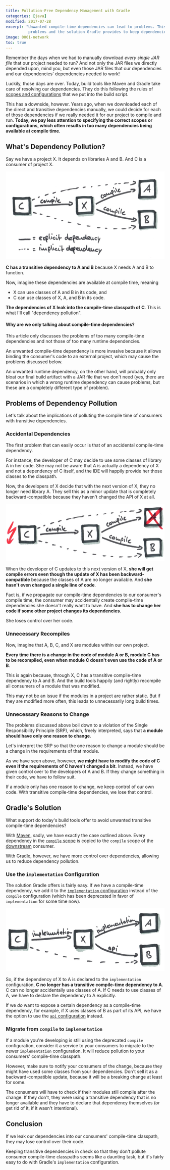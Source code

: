 ```yaml
---
title: Pollution-Free Dependency Management with Gradle
categories: [java]
modified: 2017-07-28
excerpt: "Unwanted compile-time dependencies can lead to problems. This article discusses these
          problems and the solution Gradle provides to keep dependencies clean."
image: 0001-network
toc: true
---
```


Remember the days when we had to manually download *every single JAR file* that our project needed to run?
And not only the JAR files we directly depended upon, mind you, but even those JAR files that our 
dependencies and our dependencies' dependencies needed to work!

Luckily, those days are over. Today, build tools like Maven and Gradle take care of resolving
our dependencies. They do this following the rules of [scopes and configurations](/maven-scopes-gradle-configurations/)
that we put into the build script.

This has a downside, however. Years ago, when we downloaded each of the direct and transitive
dependencies manually, we could decide for each of those dependencies if we really needed it for
our project to compile and run. **Today, we pay less attention to specifying the correct scopes or configurations, which often 
results in too many dependencies being available at compile time.**

## What's Dependency Pollution?

Say we have a project X. It depends on libraries A and B. And C is a consumer of project X. 

![Transitive dependencies are implicit dependencies.](/assets/img/posts/gradle-dependency-pollution/implicit-dependency.jpg)

**C has a transitive dependency to A and B** because X needs A and B to function.

Now, imagine these dependencies are available at compile time, meaning
 
* X can use classes of A and B in its code, and
* C can use classes of X, A, and B in its code.

**The dependencies of X leak into the compile-time classpath of C**. This is what I'll call "dependency pollution".

<div class="notice success">
  <h4>Why are we only talking about compile-time dependencies?</h4>
  <p>
    This article only discusses the problems of too many compile-time dependencies and not those of 
    too many runtime dependencies. 
  </p>
  <p>  
    An unwanted compile-time
    dependency is more invasive because it allows binding the consumer's code to an external project, which may
    cause the problems discussed below.    
  </p>
  <p>
    An unwanted runtime dependency, on the other hand, will probably only bloat our final build artifact
    with a JAR file that we don't need (yes, there are scenarios in which a wrong runtime dependency
    can cause problems, but these are a completely different type of problem).
  </p>
</div> 

## Problems of Dependency Pollution

Let's talk about the implications of polluting the compile time of consumers with transitive dependencies. 

### Accidental Dependencies

The first problem that can easily occur is that of an accidental compile-time dependency.

For instance, the developer of C may decide to use some classes of library A in her code.
She may not be aware that A is actually a dependency of X and not a dependency of C itself, and the
IDE will happily provide her those classes to the classpath.

Now, the developers of X decide that with the next version of X, they no longer need library A.
They sell this as a minor update that is completely backward-compatible because
they haven't changed the API of X at all.

![A transitive dependency can change without us doing anything.](/assets/img/posts/gradle-dependency-pollution/explicit-dependency-error.jpg)

When the developer of C updates to this next version of X, **she will get compile errors even though the update of X 
has been backward-compatible** because the classes of A are no longer available. And 
**she hasn't even changed a single line of code**. 

Fact is, if we propagate our compile-time dependencies to our consumer's compile time, the consumer
may accidentally create compile-time dependencies she doesn't really want to have. And **she has to change
her code if some other project changes its dependencies**. 

She loses control over her code. 

### Unnecessary Recompiles

Now, imagine that A, B, C, and X are modules within our own project. 

**Every time there is a change in the code
of module A or B, module C has to be recompiled, even when module C doesn't even use the code of 
A or B**.

This is again because, through X, C has a transitive compile-time dependency to A and B. And the build tools
happily (and rightly) recompile all consumers of a module that was modified. 

This may not be an issue if the modules in a project are rather static. But if they are modified 
more often, this leads to unnecessarily long build times.  

### Unnecessary Reasons to Change

The problems discussed above boil down to a violation of the Single Responsibility Principle (SRP),
which, freely interpreted, says that **a module should have only one reason to change**. 

Let's interpret the SRP so that the one reason to change a module should be a change in the 
requirements of that module.

As we have seen above, however, **we might have to modify the code of C even if the requirements of C
haven't changed a bit**. Instead, we have given control over to the developers of A and B. If they change
something in their code, we have to follow suit.
   
If a module only has one reason to change, we keep control of our own code. With transitive compile-time
dependencies, we lose that control.

## Gradle's Solution

What support do today's build tools offer to avoid unwanted transitive compile-time dependencies?

With [Maven](https://maven.apache.org/guides/introduction/introduction-to-dependency-mechanism.html#Dependency_Scope),
sadly, we have exactly the case outlined above. Every dependency in the [`compile` scope](/maven-scopes-gradle-configurations/#compile)
is copied to the `compile` scope of the [downstream](/upstream-downstream/#upstream-and-downstream-software-dependencies) consumer.

With Gradle, however, we have more control over dependencies, allowing us to reduce dependency
pollution.  

### Use the `implementation` Configuration

The solution Gradle offers is fairly easy. If we have a compile-time dependency, we add it
to the [`implementation` configuration](/maven-scopes-gradle-configurations/#implementation) 
instead of the `compile` configuration (which has been deprecated in favor of `implementation` for 
some time now).

![With Gradle's implementation configuration, compile-time dependencies are no longer transitive.](/assets/img/posts/gradle-dependency-pollution/explicit-dependency.jpg)

So, if the dependency of X to A is declared to the `implementation` configuration, **C no longer
has a transitive compile-time dependency to A**. C can no longer accidentally use classes of A.
If C needs to use classes of A, we have to declare the dependency to A explicitly.

If we *do* want to expose a certain dependency as a compile-time dependency, for example, if X uses
classes of B as part of its API, we have the
option to use the [`api` configuration](/maven-scopes-gradle-configurations/#api) instead. 

### Migrate from `compile` to `implementation`

If a module you're developing is still using the deprecated `compile`
configuration, consider it a service to your consumers to migrate to the newer `implementation`
configuration. It will reduce pollution to your consumers' compile-time classpath.

However, make sure to notify your consumers of the change, because they might have used some 
classes from your dependencies. Don't sell it as a backward-compatible update, because it will
be a breaking change at least for some.

The consumers will have to check if their modules still compile after the change. If they
don't, they were using a transitive dependency that is no longer available and they have to declare
that dependency themselves (or get rid of it, if it wasn't intentional).     

## Conclusion

If we leak our dependencies into our consumers' compile-time classpath, they may lose control
over their code. 

Keeping transitive dependencies in check so that they don't pollute consumer compile-time classpaths seems like
a daunting task, but it's fairly easy to do with Gradle's `implementation` configuration.
